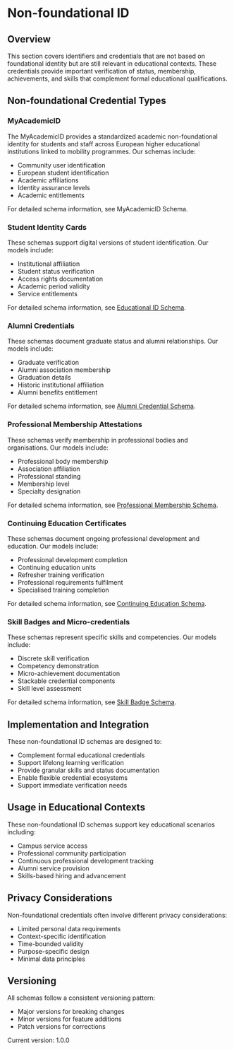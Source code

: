 # Non-foundational ID

## Overview

This section covers identifiers and credentials that are not based on foundational identity but are still relevant in educational contexts. These credentials provide important verification of status, membership, achievements, and skills that complement formal educational qualifications.

## Non-foundational Credential Types

### MyAcademicID

The MyAcademicID provides a standardized academic non-foundational identity for students and staff across European higher educational institutions linked to mobility programmes. Our schemas include:

- Community user identification
- European student identification
- Academic affiliations
- Identity assurance levels
- Academic entitlements

For detailed schema information, see MyAcademicID Schema.

### Student Identity Cards

These schemas support digital versions of student identification. Our models include:

- Institutional affiliation
- Student status verification
- Access rights documentation
- Academic period validity
- Service entitlements

For detailed schema information, see [Educational ID Schema](./educational-id-schema.md).

### Alumni Credentials

These schemas document graduate status and alumni relationships. Our models include:

- Graduate verification
- Alumni association membership
- Graduation details
- Historic institutional affiliation
- Alumni benefits entitlement

For detailed schema information, see [Alumni Credential Schema](./alumni-credential-schema.md).

### Professional Membership Attestations

These schemas verify membership in professional bodies and organisations. Our models include:

- Professional body membership
- Association affiliation
- Professional standing
- Membership level
- Specialty designation

For detailed schema information, see [Professional Membership Schema](./professional-membership-schema.md).

### Continuing Education Certificates

These schemas document ongoing professional development and education. Our models include:

- Professional development completion
- Continuing education units
- Refresher training verification
- Professional requirements fulfilment
- Specialised training completion

For detailed schema information, see [Continuing Education Schema](./continuing-education-schema.md).

### Skill Badges and Micro-credentials

These schemas represent specific skills and competencies. Our models include:

- Discrete skill verification
- Competency demonstration
- Micro-achievement documentation
- Stackable credential components
- Skill level assessment

For detailed schema information, see [Skill Badge Schema](./skill-badge-schema.md).

## Implementation and Integration

These non-foundational ID schemas are designed to:

- Complement formal educational credentials
- Support lifelong learning verification
- Provide granular skills and status documentation
- Enable flexible credential ecosystems
- Support immediate verification needs

## Usage in Educational Contexts

These non-foundational ID schemas support key educational scenarios including:

- Campus service access
- Professional community participation
- Continuous professional development tracking
- Alumni service provision
- Skills-based hiring and advancement

## Privacy Considerations

Non-foundational credentials often involve different privacy considerations:

- Limited personal data requirements
- Context-specific identification
- Time-bounded validity
- Purpose-specific design
- Minimal data principles

## Versioning

All schemas follow a consistent versioning pattern:
- Major versions for breaking changes
- Minor versions for feature additions
- Patch versions for corrections

Current version: 1.0.0
